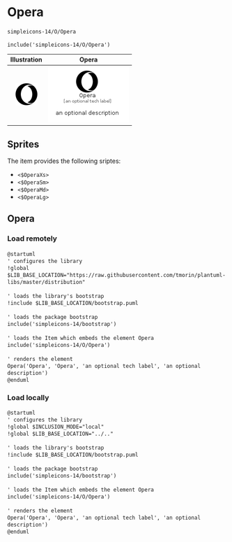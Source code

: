 # Opera


```text
simpleicons-14/O/Opera
```

```text
include('simpleicons-14/O/Opera')
```



| Illustration | Opera |
| :---: | :---: |
| ![illustration for Illustration](../../simpleicons-14/O/Opera.png) | ![illustration for Opera](../../simpleicons-14/O/Opera.Local.png) |



## Sprites
The item provides the following sriptes:

- `<$OperaXs>`
- `<$OperaSm>`
- `<$OperaMd>`
- `<$OperaLg>`





## Opera

### Load remotely
```plantuml
@startuml
' configures the library
!global $LIB_BASE_LOCATION="https://raw.githubusercontent.com/tmorin/plantuml-libs/master/distribution"

' loads the library's bootstrap
!include $LIB_BASE_LOCATION/bootstrap.puml

' loads the package bootstrap
include('simpleicons-14/bootstrap')

' loads the Item which embeds the element Opera
include('simpleicons-14/O/Opera')

' renders the element
Opera('Opera', 'Opera', 'an optional tech label', 'an optional description')
@enduml
```

### Load locally
```plantuml
@startuml
' configures the library
!global $INCLUSION_MODE="local"
!global $LIB_BASE_LOCATION="../.."

' loads the library's bootstrap
!include $LIB_BASE_LOCATION/bootstrap.puml

' loads the package bootstrap
include('simpleicons-14/bootstrap')

' loads the Item which embeds the element Opera
include('simpleicons-14/O/Opera')

' renders the element
Opera('Opera', 'Opera', 'an optional tech label', 'an optional description')
@enduml
```

